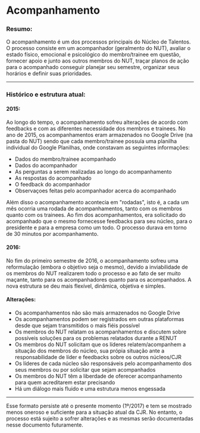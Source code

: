 # Acompanhamento

### Resumo:

O acompanhamento é um dos processos principais do Núcleo de Talentos. O processo consiste em um acompanhador (geralmento do NUT), avaliar o estado físico, emocional e psicológico do membro/trainee em questão, fornecer apoio e junto aos outros membros do NUT, traçar planos de ação para o acompanhado conseguir planejar seu semestre, organizar seus horários e definir suas prioridades.

---

### Histórico e estrutura atual:

#### **2015:**
Ao longo do tempo, o acompanhamento sofreu alterações de acordo com feedbacks e com as diferentes necessidade dos membros e trainees. No ano de 2015, os acompanhamentos eram armazenados no Google Drive (na pasta do NUT) sendo que cada membro/trainee possuía uma planilha individual do Google Planilhas, onde constavam as seguintes informações:

- Dados do membro/trainee acompanhado
- Dados do acompanhador
- As perguntas a serem realizadas ao longo do acompanhamento
- As respostas do acompanhado
- O feedback do acompanhador
- Observaçoes feitas pelo acompanhador acerca do acompanhado  

Além disso o acompanhamento acontecia em "rodadas", isto é, a cada um mês ocorria uma rodada de acompanhamentos, tanto com os membros quanto com os trainees. Ao fim dos acompanhamentos, era solicitado do acompanhado que o mesmo fornecesse feedbacks para seu núcleo, para o presidente e para a empresa como um todo. O processo durava em torno de 30 minutos por acompanhamento.

#### **2016:**
No fim do primeiro semestre de 2016, o acompanhamento sofreu uma reformulação (embora o objetivo seja o mesmo), devido a inviabilidade de os membros do NUT realizarem todo o processo e ao fato de ser muito maçante, tanto para os acompanhadores quanto para os acompanhados. A nova estrutura se deu mais flexível, dinâmica, objetiva e simples. 

#### Alterações:
- Os acompanhamentos não são mais armazenados no Google Drive
- Os acompanhamentos podem ser registrados em outras plataformas desde que sejam transmitidos o mais fiéis possível
- Os membros do NUT relatam os acompanhamentos e discutem sobre possíveis soluções para os problemas relatados durante a RENUT
- Os membros do NUT solicitam que os líderes relatem/acompanhem a situação dos membros do núcleo, sua própia situação ante a responsabilidade de líder e feedbacks sobre os outros núcleos/CJR
- Os líderes de cada núcleo são responsáveis pelo acompanhamento dos seus membros ou por solicitar que sejam acompanhados 
- Os membros do NUT têm a liberdade de oferecer acompanhamento para quem acreditarem estar precisando
- Há um diálogo mais fluido e uma estrutura menos engessada 

---

Esse formato persiste até o presente momento (1º/2017) e tem se mostrado menos oneroso e suficiente para a situação atual da CJR. No entanto, o processo está sujeito a sofrer alterações e as mesmas serão documentadas nesse documento futuramente.

